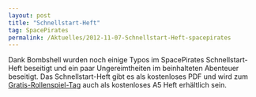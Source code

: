 ```yaml
---
layout: post
title: "Schnellstart-Heft"
tag: SpacePirates
permalink: /Aktuelles/2012-11-07-Schnellstart-Heft-spacepirates
---
```


Dank Bombshell wurden noch einige Typos im SpacePirates Schnellstart-Heft beseitigt und ein paar Ungereimtheiten im beinhalteten Abenteuer beseitigt. Das Schnellstart-Heft gibt es als kostenloses PDF und wird zum [Gratis-Rollenspiel-Tag](http:/gratisrollenspieltag.de/) auch als kostenloses A5 Heft erhältlich sein.
